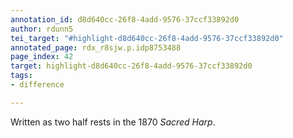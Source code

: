 ```yaml
---
annotation_id: d8d640cc-26f8-4add-9576-37ccf33892d0
author: rdunn5
tei_target: "#highlight-d8d640cc-26f8-4add-9576-37ccf33892d0"
annotated_page: rdx_r8sjw.p.idp8753488
page_index: 42
target: highlight-d8d640cc-26f8-4add-9576-37ccf33892d0
tags:
- difference

---
```

Written as two half rests in the 1870 *Sacred Harp*.